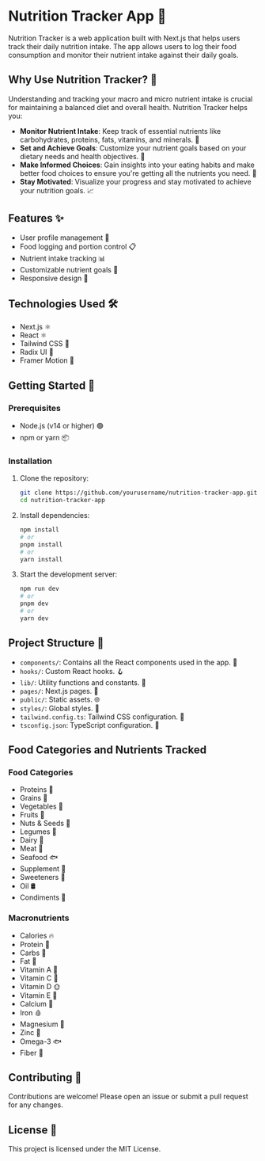 # Nutrition Tracker App 🍎

Nutrition Tracker is a web application built with Next.js that helps users track their daily nutrition intake. The app allows users to log their food consumption and monitor their nutrient intake against their daily goals.

## Why Use Nutrition Tracker? 🌟

Understanding and tracking your macro and micro nutrient intake is crucial for maintaining a balanced diet and overall health. Nutrition Tracker helps you:

- **Monitor Nutrient Intake**: Keep track of essential nutrients like carbohydrates, proteins, fats, vitamins, and minerals. 🥗
- **Set and Achieve Goals**: Customize your nutrient goals based on your dietary needs and health objectives. 🎯
- **Make Informed Choices**: Gain insights into your eating habits and make better food choices to ensure you're getting all the nutrients you need. 🧠
- **Stay Motivated**: Visualize your progress and stay motivated to achieve your nutrition goals. 📈

## Features ✨

- User profile management 👤
- Food logging and portion control 📋
- Nutrient intake tracking 📊
- Customizable nutrient goals 🎯
- Responsive design 📱

## Technologies Used 🛠️

- Next.js ⚛️
- React ⚛️
- Tailwind CSS 🎨
- Radix UI 🧩
- Framer Motion 🎥

## Getting Started 🚀

### Prerequisites

- Node.js (v14 or higher) 🟢
- npm or yarn 📦

### Installation

1. Clone the repository:
    ```bash
    git clone https://github.com/yourusername/nutrition-tracker-app.git
    cd nutrition-tracker-app
    ```
2. Install dependencies:
    ```bash
    npm install
    # or
    pnpm install
    # or
    yarn install
    ```
3. Start the development server:
    ```bash
    npm run dev
    # or
    pnpm dev
    # or
    yarn dev
    ```

## Project Structure 📂

- `components/`: Contains all the React components used in the app. 🧩
- `hooks/`: Custom React hooks. 🪝
- `lib/`: Utility functions and constants. 🔧
- `pages/`: Next.js pages. 📄
- `public/`: Static assets. 🌐
- `styles/`: Global styles. 💅
- `tailwind.config.ts`: Tailwind CSS configuration. 🎨
- `tsconfig.json`: TypeScript configuration. 📝

## Food Categories and Nutrients Tracked

### Food Categories
- Proteins 🥩
- Grains 🌾
- Vegetables 🥦
- Fruits 🍎
- Nuts & Seeds 🌰
- Legumes 🫘
- Dairy 🥛
- Meat 🍖
- Seafood 🐟
- Supplement 💊
- Sweeteners 🍯
- Oil 🛢️
- Condiments 🥫

### Macronutrients
- Calories 🔥
- Protein 🥚
- Carbs 🍞
- Fat 🧈
- Vitamin A 🥕
- Vitamin C 🍊
- Vitamin D 🌞
- Vitamin E 🌻
- Calcium 🦴
- Iron 🩸
- Magnesium 🧂
- Zinc 🥜
- Omega-3 🐟
- Fiber 🌾

## Contributing 🤝

Contributions are welcome! Please open an issue or submit a pull request for any changes.

## License 📜

This project is licensed under the MIT License.